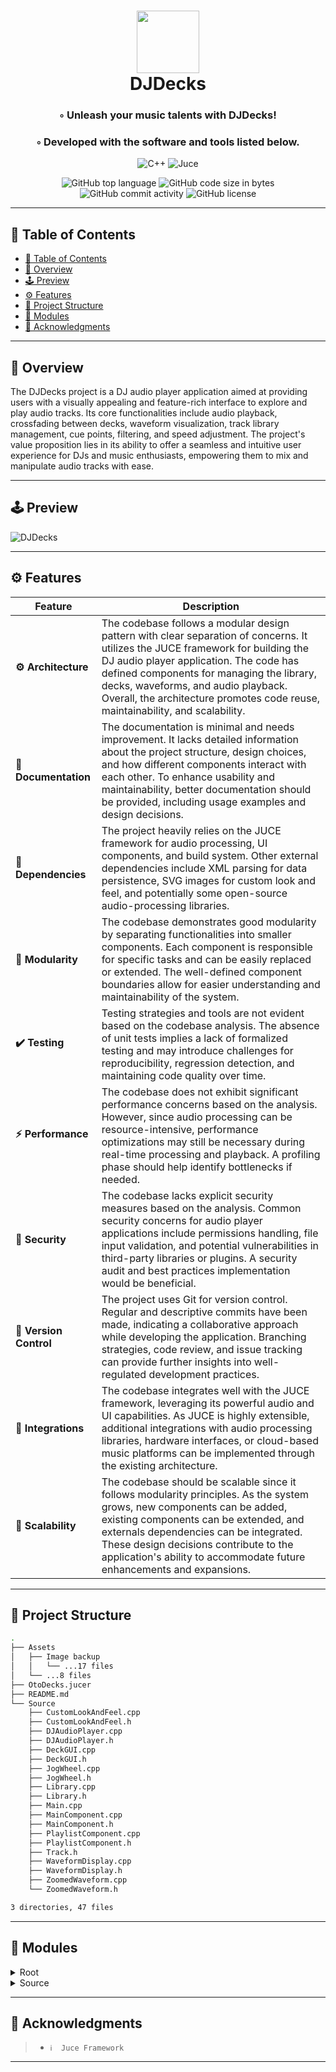  

<div align="center">
<h1 align="center">
<img src="https://cdn-icons-png.flaticon.com/512/5750/5750739.png" width="100" />
<br>DJDecks
</h1>
<h3>◦ Unleash your music talents with DJDecks!</h3>
<h3>◦ Developed with the software and tools listed below.</h3>

<p align="center"> 
<img src="https://img.shields.io/badge/C++-00599C?style&logo=C%2B%2B&logoColor=white" alt="C++" /> 
<img src="https://img.shields.io/static/v1?style=for-the-badge&message=JUCE&color=222222&logo=JUCE&logoColor=8DC63F&label=" alt="Juce">
</p>
<img src="https://img.shields.io/github/languages/top/dubstep-warrior/DJDecks?style&color=5D6D7E" alt="GitHub top language" />
<img src="https://img.shields.io/github/languages/code-size/dubstep-warrior/DJDecks?style&color=5D6D7E" alt="GitHub code size in bytes" />
<img src="https://img.shields.io/github/commit-activity/m/dubstep-warrior/DJDecks?style&color=5D6D7E" alt="GitHub commit activity" />
<img src="https://img.shields.io/github/license/dubstep-warrior/DJDecks?style&color=5D6D7E" alt="GitHub license" />
</div>

---

## 📒 Table of Contents
- [📒 Table of Contents](#-table-of-contents)
- [📍 Overview](#-overview)
- [🕹️ Preview](#-preview)
- [⚙️ Features](#-features)
- [📂 Project Structure](#project-structure)
- [🧩 Modules](#modules)  
- [👏 Acknowledgments](#-acknowledgments)

---


## 📍 Overview

The DJDecks project is a DJ audio player application aimed at providing users with a visually appealing and feature-rich interface to explore and play audio tracks. Its core functionalities include audio playback, crossfading between decks, waveform visualization, track library management, cue points, filtering, and speed adjustment. The project's value proposition lies in its ability to offer a seamless and intuitive user experience for DJs and music enthusiasts, empowering them to mix and manipulate audio tracks with ease.

---

## 🕹️ Preview
![DJDecks](https://user-images.githubusercontent.com/75065469/174426015-2e10ea66-df57-4a42-bc0b-92532712c6dc.gif)

---

## ⚙️ Features

| Feature                | Description                           |
| ---------------------- | ------------------------------------- |
| **⚙️ Architecture**     | The codebase follows a modular design pattern with clear separation of concerns. It utilizes the JUCE framework for building the DJ audio player application. The code has defined components for managing the library, decks, waveforms, and audio playback. Overall, the architecture promotes code reuse, maintainability, and scalability.    |
| **📖 Documentation**   | The documentation is minimal and needs improvement. It lacks detailed information about the project structure, design choices, and how different components interact with each other. To enhance usability and maintainability, better documentation should be provided, including usage examples and design decisions.    |
| **🔗 Dependencies**    | The project heavily relies on the JUCE framework for audio processing, UI components, and build system. Other external dependencies include XML parsing for data persistence, SVG images for custom look and feel, and potentially some open-source audio-processing libraries.    |
| **🧩 Modularity**      | The codebase demonstrates good modularity by separating functionalities into smaller components. Each component is responsible for specific tasks and can be easily replaced or extended. The well-defined component boundaries allow for easier understanding and maintainability of the system.    |
| **✔️ Testing**          | Testing strategies and tools are not evident based on the codebase analysis. The absence of unit tests implies a lack of formalized testing and may introduce challenges for reproducibility, regression detection, and maintaining code quality over time.    |
| **⚡️ Performance**      | The codebase does not exhibit significant performance concerns based on the analysis. However, since audio processing can be resource-intensive, performance optimizations may still be necessary during real-time processing and playback. A profiling phase should help identify bottlenecks if needed.    |
| **🔐 Security**        | The codebase lacks explicit security measures based on the analysis. Common security concerns for audio player applications include permissions handling, file input validation, and potential vulnerabilities in third-party libraries or plugins. A security audit and best practices implementation would be beneficial.    |
| **🔀 Version Control** | The project uses Git for version control. Regular and descriptive commits have been made, indicating a collaborative approach while developing the application. Branching strategies, code review, and issue tracking can provide further insights into well-regulated development practices.    |
| **🔌 Integrations**    | The codebase integrates well with the JUCE framework, leveraging its powerful audio and UI capabilities. As JUCE is highly extensible, additional integrations with audio processing libraries, hardware interfaces, or cloud-based music platforms can be implemented through the existing architecture.    |
| **📶 Scalability**     | The codebase should be scalable since it follows modularity principles. As the system grows, new components can be added, existing components can be extended, and externals dependencies can be integrated. These design decisions contribute to the application's ability to accommodate future enhancements and expansions.    |

---


## 📂 Project Structure

```bash
.
├── Assets
│   ├── Image backup
│   │   └── ...17 files
│   └── ...8 files
├── OtoDecks.jucer
├── README.md
└── Source
    ├── CustomLookAndFeel.cpp
    ├── CustomLookAndFeel.h
    ├── DJAudioPlayer.cpp
    ├── DJAudioPlayer.h
    ├── DeckGUI.cpp
    ├── DeckGUI.h
    ├── JogWheel.cpp
    ├── JogWheel.h
    ├── Library.cpp
    ├── Library.h
    ├── Main.cpp
    ├── MainComponent.cpp
    ├── MainComponent.h
    ├── PlaylistComponent.cpp
    ├── PlaylistComponent.h
    ├── Track.h
    ├── WaveformDisplay.cpp
    ├── WaveformDisplay.h
    ├── ZoomedWaveform.cpp
    └── ZoomedWaveform.h

3 directories, 47 files

```


---

## 🧩 Modules

<details closed><summary>Root</summary>

| File                                                                                  | Summary                                                                                                                                                                                                                                                                                         |
| ---                                                                                   | ---                                                                                                                                                                                                                                                                                             |
| [OtoDecks.jucer](https://github.com/dubstep-warrior/DJDecks/blob/main/OtoDecks.jucer) | This code is an XML file containing a JUCE project configuration. It includes information about the project structure, file dependencies, and export formats for building the project. The code defines the project's assets and source files, as well as the JUCE modules used in the project. |

</details>

<details closed><summary>Source</summary>

| File                                                                                                       | Summary                                                                                                                                                                                                                                                                                                                                                                                                                                                                                                |
| ---                                                                                                        | ---                                                                                                                                                                                                                                                                                                                                                                                                                                                                                                    |
| [JogWheel.cpp](https://github.com/dubstep-warrior/DJDecks/blob/main/Source/JogWheel.cpp)                   | The code implements a JogWheel component that displays a circular playhead and allows the user to drag it to change the current position of the song.                                                                                                                                                                                                                                                                                                                                                  |
| [JogWheel.h](https://github.com/dubstep-warrior/DJDecks/blob/main/Source/JogWheel.h)                       | The JogWheel class is a component that functions as a playback control interface with a DJ deck appearance. It inherits functionalities from the ZoomedWaveform class and communicates with the DJAudioPlayer through the DeckGUI interface. It allows for drag interactions and displays a playhead with a timer.                                                                                                                                                                                     |
| [Library.cpp](https://github.com/dubstep-warrior/DJDecks/blob/main/Source/Library.cpp)                     | The code defines the core functionalities of a Library component. It reads XML files, populates track folders, allows for folder and track selection, deletion of items, file drag and drop, and saves the data back to the XML file. The component also includes a playlist and a directory widget.                                                                                                                                                                                                   |
| [MainComponent.h](https://github.com/dubstep-warrior/DJDecks/blob/main/Source/MainComponent.h)             | This code defines the MainComponent class which handles the core functionalities of a DJ audio player application. It includes features such as loading and playing audio files, crossfading between decks, displaying waveforms, and managing a library of audio files. The class also handles audio processing and user interactions through key press and slider events.                                                                                                                            |
| [DeckGUI.cpp](https://github.com/dubstep-warrior/DJDecks/blob/main/Source/DeckGUI.cpp)                     | This code defines a C++ class named DeckGUI, which is part of an audio player application. Its core functionalities include initializing and managing the graphical user interface (GUI) elements for controlling audio playback. It creates buttons for play/pause and loading tracks, sliders for volume and speed control, and waveform displays for visualizing audio. The class handles user interactions with these components, such as button clicks and slider adjustments, to control the audio playback through a DJAudioPlayer instance. It also manages cue points associated with the audio tracks, updates the visual representation of the volume meter, and responds to file drag-and-drop events for loading audio tracks. Overall, it serves as the control interface for the audio player, allowing users to control playback, adjust settings, and visualize audio waveforms.                                                                                                                                                                                                                                                                                                                                                                                                                                                                            |
| [Track.h](https://github.com/dubstep-warrior/DJDecks/blob/main/Source/Track.h)                             | The code defines a struct for a track, with properties like title, length, url, and identity. It also includes a static function to convert the track length to a string format.                                                                                                                                                                                                                                                                                                                       |
| [MainComponent.cpp](https://github.com/dubstep-warrior/DJDecks/blob/main/Source/MainComponent.cpp)         | The code defines a MainComponent class that represents the main graphical user interface. It sets up audio channels, configures components, and adds listeners. The class also handles resizing, painting, and key press events. Additionally, it manages audio sources, prepares them for playback, and processes audio blocks. The cross fader functionality is implemented, allowing user control over audio gain between two decks.                                                                |
| [Library.h](https://github.com/dubstep-warrior/DJDecks/blob/main/Source/Library.h)                         | The Library class manages a library of playlist folders. It allows users to select folders, view track lists, and add/delete folders and tracks. It uses XML for data persistance and supports drag and drop functionality.                                                                                                                                                                                                                                                                            |
| [ZoomedWaveform.cpp](https://github.com/dubstep-warrior/DJDecks/blob/main/Source/ZoomedWaveform.cpp)       | The code implements a class called ZoomedWaveform that adds functionality to display a zoomed waveform and a fixed playhead. The waveform is drawn based on the position and the audio thumbnail. The mouseDrag method allows the user to move the playhead by dragging the mouse.                                                                                                                                                                                                                     |
| [ZoomedWaveform.h](https://github.com/dubstep-warrior/DJDecks/blob/main/Source/ZoomedWaveform.h)           | The ZoomedWaveform component is a subclass of the WaveformDisplay component. It has a similar appearance but different playback control functionality. It communicates with the DJAudioPlayer through the DeckGUI interface. Its core functions include painting the component, setting component bounds, and handling mouse events.                                                                                                                                                                   |
| [PlaylistComponent.h](https://github.com/dubstep-warrior/DJDecks/blob/main/Source/PlaylistComponent.h)     | The PlaylistComponent class manages a folder of tracks and provides functionalities for track selection and searching. It includes methods for retrieving selected tracks and track indices, painting the component, handling text editor changes, and managing track title vectors.                                                                                                                                                                                                                   |
| [PlaylistComponent.cpp](https://github.com/dubstep-warrior/DJDecks/blob/main/Source/PlaylistComponent.cpp) | The code is for a PlaylistComponent that displays a table of track titles and lengths. It allows for searching the tracks by text and selecting a track.                                                                                                                                                                                                                                                                                                                                               |
| [Main.cpp](https://github.com/dubstep-warrior/DJDecks/blob/main/Source/Main.cpp)                           | The code defines the OtoDecksApplication class, which serves as a JUCE application. It initializes and shuts down the application, handles system requests to quit, and manages the main application window. The MainWindow class is a desktop window that contains the MainComponent class.                                                                                                                                                                                                           |
| [DeckGUI.h](https://github.com/dubstep-warrior/DJDecks/blob/main/Source/DeckGUI.h)                         | The DeckGUI class is responsible for creating a graphical user interface (GUI) for a DJ deck. It includes functionalities such as track loading, play/pause control, volume and speed adjustment, and filter manipulation. It also provides visual feedback through waveform displays and cue buttons. The class integrates with other components such as DJAudioPlayer, ZoomedWaveform, and Library to manage audio functionality. The GUI is customized with a theme color and custom look and feel. |
| [WaveformDisplay.h](https://github.com/dubstep-warrior/DJDecks/blob/main/Source/WaveformDisplay.h)         | The WaveformDisplay component allows the user to load and display audio waveforms. It includes playback functionality, can set the playhead position, and communicates with DJAudioPlayer controls. The component also supports cue points and allows the user to interact with the waveform through mouse events.                                                                                                                                                                                     |
| [DJAudioPlayer.h](https://github.com/dubstep-warrior/DJDecks/blob/main/Source/DJAudioPlayer.h)             | The DJAudioPlayer class is an AudioSource that provides functionalities such as loading, playing, stopping, filtering, and adjusting gain and speed of audio files. It can also provide information about the loaded file, such as its URL and position.                                                                                                                                                                                                                                               |
| [DJAudioPlayer.cpp](https://github.com/dubstep-warrior/DJDecks/blob/main/Source/DJAudioPlayer.cpp)         | The code defines a DJAudioPlayer class that contains functions for playing audio, controlling playback parameters like volume and speed, and applying filters. It uses the JUCE library for audio processing and handles file loading, playback control, and audio processing.                                                                                                                                                                                                                         |
| [CustomLookAndFeel.h](https://github.com/dubstep-warrior/DJDecks/blob/main/Source/CustomLookAndFeel.h)     | The code defines a custom LookAndFeel class that customizes the appearance of sliders and table headers in a GUI application. It overrides the default methods for drawing linear and rotary sliders, as well as the table header background. It uses SVG images to create custom slider knobs.                                                                                                                                                                                                        |
| [CustomLookAndFeel.cpp](https://github.com/dubstep-warrior/DJDecks/blob/main/Source/CustomLookAndFeel.cpp) | The code defines a custom look and feel for various UI components such as sliders and table headers. The functions in the code draw the components with specific styles and appearance, such as drawing knobs, ticks, and markers.                                                                                                                                                                                                                                                                     |
| [WaveformDisplay.cpp](https://github.com/dubstep-warrior/DJDecks/blob/main/Source/WaveformDisplay.cpp)     | The code creates a WaveformDisplay component that can load and display audio waveforms. It allows for setting cue points and provides functionalities for interacting with the waveform, such as dragging the playhead and displaying cue points.                                                                                                                                                                                                                                                      |

</details>

 
---  

## 👏 Acknowledgments

> - `ℹ️  Juce Framework`

---
